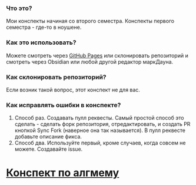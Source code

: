 ### Что это?
Мои конспекты начиная со второго семестра. Конспекты первого семестра - где-то в ноушене.

### Как это использовать?
Можете смотреть через [GitHub Pages](https://kozlov-ma.github.io/Conspect/) или склонировать репозиторий и смотреть через Obsidian или любой другой редактор маркДауна.

### Как склонировать репозиторий?
Если возник такой вопрос, этот конспект не для вас.

### Как исправлять ошибки в конспекте?
1. Способ раз. Создавать пулл реквесты. Самый простой способ это сделать - сделать форк репозитория, отредактировать, и создать PR кнопкой Sync Fork (наверное она так называется). В пулл реквесте добавьте описание фикса.
2. Способ два. Используйте первый, кроме случаев, когда совсем не можете. Создавайте issue.


# [Конспект по алгмему](https://kozlov-ma.github.io/Conspect/!algem.html#)
